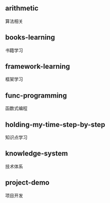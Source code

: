 ## arithmetic
算法相关
## books-learning
书籍学习
## framework-learning
框架学习
## func-programming
函数式编程
## holding-my-time-step-by-step
知识点学习
## knowledge-system
技术体系
## project-demo
项目开发